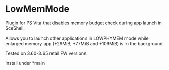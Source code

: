 # LowMemMode
Plugin for PS Vita that disables memory budget check during app launch in SceShell.

Allows you to launch other applications in LOWPHYMEM mode while enlarged memory app (+29MiB, +77MiB and +109MiB) is in the background.

Tested on 3.60-3.65 retail FW versions

Install under *main
